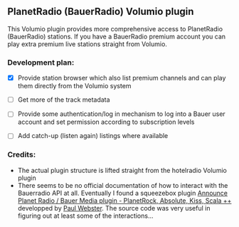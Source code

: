 ## PlanetRadio (BauerRadio) Volumio plugin

This Volumio plugin provides more comprehensive access to PlanetRadio (BauerRadio) stations. If you have a BauerRadio premium account you can play extra premium live stations straight from Volumio.

### Development plan: 
- [x] Provide station browser which also list premium channels and can play them directly from the Volumio system
- [ ] Get more of the track metadata
- [ ] Provide some authentication/log in mechanism to log into a Bauer user account and set permission according to subscription levels
- [ ] Add catch-up (listen again) listings where available


### Credits:
- The actual plugin structure is lifted straight from the hotelradio Volumio plugin
- There seems to be no official documentation of how to interact with the Bauerradio API at all. Eventually I found a squeezebox plugin [Announce Planet Radio / Bauer Media plugin - PlanetRock, Absolute, Kiss, Scala ++](https://forums.slimdevices.com/showthread.php?114252-Announce-Planet-Radio-Bauer-Media-plugin-PlanetRock-Absolute-Kiss-Scala) developped by [Paul Webster](http://dabdig.blogspot.com/). The source code was very useful in figuring out at least some of the interactions...
